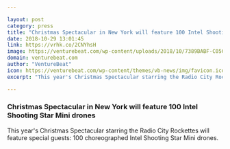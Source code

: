```yaml
---

layout: post
category: press
title: "Christmas Spectacular in New York will feature 100 Intel Shooting Star Mini drones"
date: 2018-10-29 13:01:45
link: https://vrhk.co/2CNYhsH
image: https://venturebeat.com/wp-content/uploads/2018/10/7389BABF-C05C-4197-8FA6-4A26A908C1CE.jpeg?fit=4032%2C3024&strip=all
domain: venturebeat.com
author: "VentureBeat"
icon: https://venturebeat.com/wp-content/themes/vb-news/img/favicon.ico
excerpt: "This year's Christmas Spectacular starring the Radio City Rockettes will feature special guests: 100 choreographed Intel Shooting Star Mini drones."

---
```


### Christmas Spectacular in New York will feature 100 Intel Shooting Star Mini drones

This year's Christmas Spectacular starring the Radio City Rockettes will feature special guests: 100 choreographed Intel Shooting Star Mini drones.
